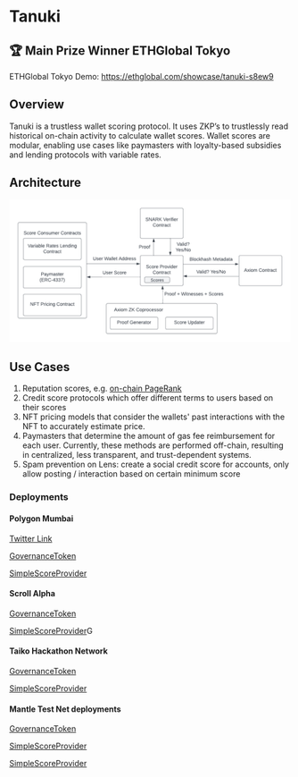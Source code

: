 # Tanuki

## 🏆 Main Prize Winner ETHGlobal Tokyo

ETHGlobal Tokyo Demo: https://ethglobal.com/showcase/tanuki-s8ew9

## Overview

Tanuki is a trustless wallet scoring protocol. It uses ZKP’s to trustlessly read historical on-chain activity to calculate wallet scores. Wallet scores are modular, enabling use cases like paymasters with loyalty-based subsidies and lending protocols with variable rates.

## Architecture

![Tanuki Architecture](./architecture.png)

## Use Cases

1. Reputation scores, e.g. [on-chain PageRank](https://twitter.com/brian_armstrong/status/1696923807855042601)
2. Credit score protocols which offer different terms to users based on their scores
3. NFT pricing models that consider the wallets' past interactions with the NFT to accurately estimate price.
4. Paymasters that determine the amount of gas fee reimbursement for each user. Currently, these methods are performed off-chain, resulting in centralized, less transparent, and trust-dependent systems.
5. Spam prevention on Lens: create a social credit score for accounts, only allow posting / interaction based on certain minimum score


### Deployments

#### Polygon Mumbai
[Twitter Link](https://twitter.com/0xminmi/status/1647453283936780289)

[GovernanceToken](https://mumbai.polygonscan.com/address/0x64845507e9304ea3427440837d5a000D9Aa08fc0)

[SimpleScoreProvider](https://mumbai.polygonscan.com/address/0x3baEf58f49e836d5127a161Ce827ecBa3577B73d)

#### Scroll Alpha

[GovernanceToken](https://blockscout.scroll.io/address/0x17C9378f864f04B6FaFB4783755d14e15c61a3b2)

[SimpleScoreProvider](https://blockscout.scroll.io/address/0xa23cD8e97730C4B099576a24816e6f9BCa2A395a)G

#### Taiko Hackathon Network

[GovernanceToken](https://l2explorer.hackathon.taiko.xyz/address/0xa23cD8e97730C4B099576a24816e6f9BCa2A395a)

[SimpleScoreProvider](https://l2explorer.hackathon.taiko.xyz/address/0xb3fdBFf207be9d12006C7eaE6635226280DE8556)


#### Mantle Test Net deployments

[GovernanceToken](https://explorer.testnet.mantle.xyz/address/0x64845507e9304ea3427440837d5a000D9Aa08fc0)

[SimpleScoreProvider](hhttps://explorer.testnet.mantle.xyz/address/0x3baEf58f49e836d5127a161Ce827ecBa3577B73d)

[SimpleScoreProvider](hhttps://explorer.testnet.mantle.xyz/address/0xd5bBa668908C2AB9c9926A505A24C368e401181a)
